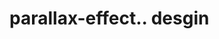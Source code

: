 # parallax-effect.. desgin                                                                                                                                                                                                                                                      
